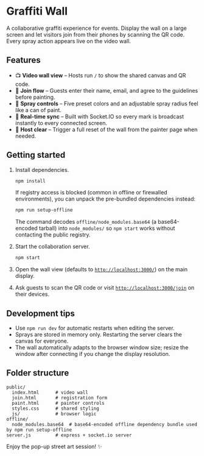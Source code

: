 # Graffiti Wall

A collaborative graffiti experience for events. Display the wall on a large screen and let visitors join from their phones by scanning the QR code. Every spray action appears live on the video wall.

## Features

- 📺 **Video wall view** – Hosts run `/` to show the shared canvas and QR code.
- 📱 **Join flow** – Guests enter their name, email, and agree to the guidelines before painting.
- 🎨 **Spray controls** – Five preset colors and an adjustable spray radius feel like a can of paint.
- 🔄 **Real-time sync** – Built with Socket.IO so every mark is broadcast instantly to every connected screen.
- 🧹 **Host clear** – Trigger a full reset of the wall from the painter page when needed.

## Getting started

1. Install dependencies.

   ```bash
   npm install
   ```

   If registry access is blocked (common in offline or firewalled environments), you can unpack the pre-bundled dependencies instead:

   ```bash
   npm run setup-offline
   ```

   The command decodes `offline/node_modules.base64` (a base64-encoded tarball) into `node_modules/` so `npm start` works without contacting the public registry.

2. Start the collaboration server.

   ```bash
   npm start
   ```

3. Open the wall view (defaults to [`http://localhost:3000/`](http://localhost:3000/)) on the main display.
4. Ask guests to scan the QR code or visit [`http://localhost:3000/join`](http://localhost:3000/join) on their devices.

## Development tips

- Use `npm run dev` for automatic restarts when editing the server.
- Sprays are stored in memory only. Restarting the server clears the canvas for everyone.
- The wall automatically adapts to the browser window size; resize the window after connecting if you change the display resolution.

## Folder structure

```
public/
  index.html      # video wall
  join.html       # registration form
  paint.html      # painter controls
  styles.css      # shared styling
  js/             # browser logic
offline/
  node_modules.base64  # base64-encoded offline dependency bundle used by npm run setup-offline
server.js         # express + socket.io server
```

Enjoy the pop-up street art session! ✨
